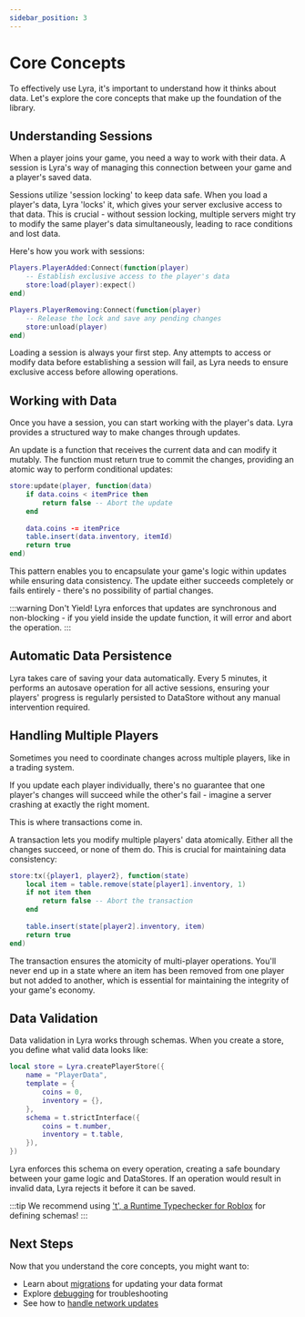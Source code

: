```yaml
---
sidebar_position: 3
---
```


# Core Concepts

To effectively use Lyra, it's important to understand how it thinks about data. Let's explore the core concepts that make up the foundation of the library.

## Understanding Sessions

When a player joins your game, you need a way to work with their data. A session is Lyra's way of managing this connection between your game and a player's saved data.

Sessions utilize 'session locking' to keep data safe. When you load a player's data, Lyra 'locks' it, which gives your server exclusive access to that data. This is crucial - without session locking, multiple servers might try to modify the same player's data simultaneously, leading to race conditions and lost data.

Here's how you work with sessions:

```lua
Players.PlayerAdded:Connect(function(player)
    -- Establish exclusive access to the player's data
    store:load(player):expect()
end)

Players.PlayerRemoving:Connect(function(player)
    -- Release the lock and save any pending changes
    store:unload(player)
end)
```

Loading a session is always your first step. Any attempts to access or modify data before establishing a session will fail, as Lyra needs to ensure exclusive access before allowing operations.

## Working with Data

Once you have a session, you can start working with the player's data. Lyra provides a structured way to make changes through updates.

An update is a function that receives the current data and can modify it mutably. The function must return true to commit the changes, providing an atomic way to perform conditional updates:

```lua
store:update(player, function(data)
    if data.coins < itemPrice then
        return false -- Abort the update
    end
    
    data.coins -= itemPrice
    table.insert(data.inventory, itemId)
    return true
end)
```

This pattern enables you to encapsulate your game's logic within updates while ensuring data consistency. The update either succeeds completely or fails entirely - there's no possibility of partial changes.

:::warning Don't Yield!
Lyra enforces that updates are synchronous and non-blocking - if you yield inside the update function, it will error and abort the operation.
:::

## Automatic Data Persistence

Lyra takes care of saving your data automatically. Every 5 minutes, it performs an autosave operation for all active sessions, ensuring your players' progress is regularly persisted to DataStore without any manual intervention required.

## Handling Multiple Players

Sometimes you need to coordinate changes across multiple players, like in a trading system. 

If you update each player individually, there's no guarantee that one player's changes will succeed while the other's fail - imagine a server crashing at exactly the right moment.

This is where transactions come in.

A transaction lets you modify multiple players' data atomically. Either all the changes succeed, or none of them do. This is crucial for maintaining data consistency:

```lua
store:tx({player1, player2}, function(state)
    local item = table.remove(state[player1].inventory, 1)
    if not item then
        return false -- Abort the transaction
    end
    
    table.insert(state[player2].inventory, item)
    return true
end)
```

The transaction ensures the atomicity of multi-player operations. You'll never end up in a state where an item has been removed from one player but not added to another, which is essential for maintaining the integrity of your game's economy.

## Data Validation

Data validation in Lyra works through schemas. When you create a store, you define what valid data looks like:

```lua
local store = Lyra.createPlayerStore({
    name = "PlayerData",
    template = {
        coins = 0,
        inventory = {},
    },
    schema = t.strictInterface({
        coins = t.number,
        inventory = t.table,
    }),
})
```

Lyra enforces this schema on every operation, creating a safe boundary between your game logic and DataStores. If an operation would result in invalid data, Lyra rejects it before it can be saved.

:::tip
We recommend using ['t', a Runtime Typechecker for Roblox](https://github.com/osyrisrblx/t) for defining schemas!
:::

## Next Steps

Now that you understand the core concepts, you might want to:
- Learn about [migrations](./advanced/migrations.md) for updating your data format
- Explore [debugging](./advanced/debugging.md) for troubleshooting
- See how to [handle network updates](./advanced/networking.md)
